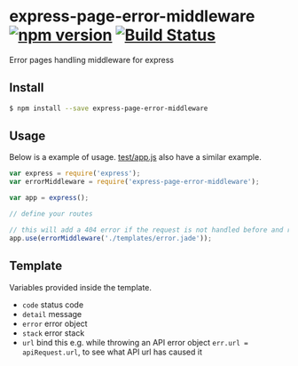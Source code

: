 # express-page-error-middleware [![npm version](https://badge.fury.io/js/express-page-error-middleware.svg)](https://www.npmjs.com/package/express-page-error-middleware) [![Build Status](https://travis-ci.org/tickaroo/express-page-error-middleware.svg?branch=master)](https://travis-ci.org/tickaroo/express-page-error-middleware)

Error pages handling middleware for express

## Install

```bash
$ npm install --save express-page-error-middleware
```

## Usage

Below is a example of usage. [test/app.js](https://github.com/tickaroo/express-page-error-middleware/blob/master/test/app.js) also
have a similar example.

```javascript
var express = require('express');
var errorMiddleware = require('express-page-error-middleware');

var app = express();

// define your routes

// this will add a 404 error if the request is not handled before and render an error page
app.use(errorMiddleware('./templates/error.jade'));
```

## Template

Variables provided inside the template.

- `code` status code
- `detail` message
- `error` error object
- `stack` error stack
- `url` bind this e.g. while throwing an API error object `err.url = apiRequest.url`, to see what API url has caused it
```
